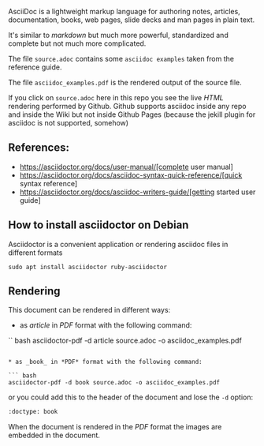 AsciiDoc is a lightweight markup language for authoring notes, articles, documentation, books, web pages, slide decks and man pages in plain text.

It's similar to _markdown_ but much more powerful, standardized and complete but not much more complicated.

The file `source.adoc` contains some `asciidoc examples` taken from the reference guide. 

The file `asciidoc_examples.pdf` is the rendered output of the source file.

If you click on `source.adoc` here in this repo you see the live *HTML* rendering performed by Github. Github supports asciidoc inside any repo and inside the Wiki but not inside Github Pages (because the jekill plugin for asciidoc is not supported, somehow)

## References:

* https://asciidoctor.org/docs/user-manual/[complete user manual]
* https://asciidoctor.org/docs/asciidoc-syntax-quick-reference/[quick syntax reference]
* https://asciidoctor.org/docs/asciidoc-writers-guide/[getting started user guide]


## How to install asciidoctor on Debian

Asciidoctor is a convenient application or rendering asciidoc files in different formats

    sudo apt install asciidoctor ruby-asciidoctor

## Rendering

This document can be rendered in different ways:

* as _article_ in *PDF* format with the following command:

`` bash
asciidoctor-pdf -d article source.adoc -o asciidoc_examples.pdf
```

* as _book_ in *PDF* format with the following command:

``` bash
asciidoctor-pdf -d book source.adoc -o asciidoc_examples.pdf
```

or you could add this to the header of the document and lose the `-d` option:

``` bash
:doctype: book
```

When the document is rendered in the *PDF* format the images are embedded in the document.